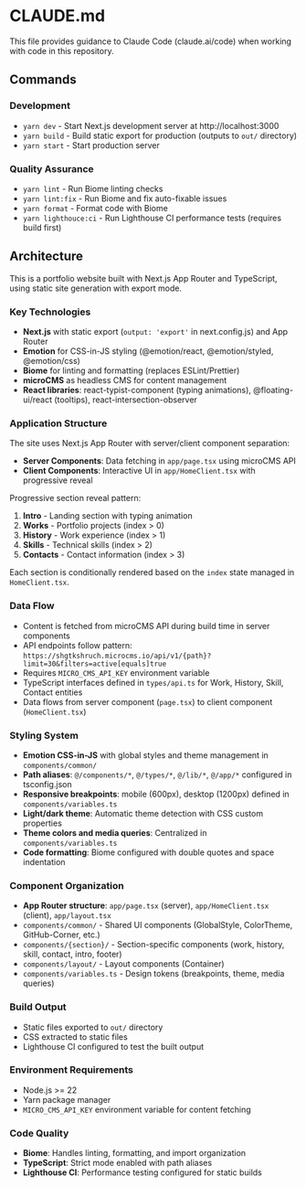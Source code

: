 # CLAUDE.md

This file provides guidance to Claude Code (claude.ai/code) when working with code in this repository.

## Commands

### Development
- `yarn dev` - Start Next.js development server at http://localhost:3000
- `yarn build` - Build static export for production (outputs to `out/` directory)
- `yarn start` - Start production server

### Quality Assurance
- `yarn lint` - Run Biome linting checks
- `yarn lint:fix` - Run Biome and fix auto-fixable issues
- `yarn format` - Format code with Biome
- `yarn lighthouce:ci` - Run Lighthouse CI performance tests (requires build first)

## Architecture

This is a portfolio website built with Next.js App Router and TypeScript, using static site generation with export mode.

### Key Technologies
- **Next.js** with static export (`output: 'export'` in next.config.js) and App Router
- **Emotion** for CSS-in-JS styling (@emotion/react, @emotion/styled, @emotion/css)
- **Biome** for linting and formatting (replaces ESLint/Prettier)
- **microCMS** as headless CMS for content management
- **React libraries**: react-typist-component (typing animations), @floating-ui/react (tooltips), react-intersection-observer

### Application Structure

The site uses Next.js App Router with server/client component separation:
- **Server Components**: Data fetching in `app/page.tsx` using microCMS API
- **Client Components**: Interactive UI in `app/HomeClient.tsx` with progressive reveal

Progressive section reveal pattern:
1. **Intro** - Landing section with typing animation
2. **Works** - Portfolio projects (index > 0)
3. **History** - Work experience (index > 1) 
4. **Skills** - Technical skills (index > 2)
5. **Contacts** - Contact information (index > 3)

Each section is conditionally rendered based on the `index` state managed in `HomeClient.tsx`.

### Data Flow
- Content is fetched from microCMS API during build time in server components
- API endpoints follow pattern: `https://shgtkshruch.microcms.io/api/v1/{path}?limit=30&filters=active[equals]true`
- Requires `MICRO_CMS_API_KEY` environment variable
- TypeScript interfaces defined in `types/api.ts` for Work, History, Skill, Contact entities
- Data flows from server component (`page.tsx`) to client component (`HomeClient.tsx`)

### Styling System
- **Emotion CSS-in-JS** with global styles and theme management in `components/common/`
- **Path aliases**: `@/components/*`, `@/types/*`, `@/lib/*`, `@/app/*` configured in tsconfig.json
- **Responsive breakpoints**: mobile (600px), desktop (1200px) defined in `components/variables.ts`
- **Light/dark theme**: Automatic theme detection with CSS custom properties
- **Theme colors and media queries**: Centralized in `components/variables.ts`
- **Code formatting**: Biome configured with double quotes and space indentation

### Component Organization
- **App Router structure**: `app/page.tsx` (server), `app/HomeClient.tsx` (client), `app/layout.tsx`
- `components/common/` - Shared UI components (GlobalStyle, ColorTheme, GitHub-Corner, etc.)
- `components/{section}/` - Section-specific components (work, history, skill, contact, intro, footer)
- `components/layout/` - Layout components (Container)
- `components/variables.ts` - Design tokens (breakpoints, theme, media queries)

### Build Output
- Static files exported to `out/` directory
- CSS extracted to static files
- Lighthouse CI configured to test the built output

### Environment Requirements
- Node.js >= 22
- Yarn package manager
- `MICRO_CMS_API_KEY` environment variable for content fetching

### Code Quality
- **Biome**: Handles linting, formatting, and import organization
- **TypeScript**: Strict mode enabled with path aliases
- **Lighthouse CI**: Performance testing configured for static builds
